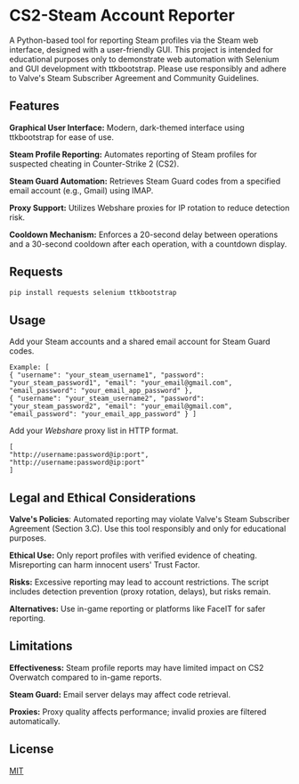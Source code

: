 # CS2-Steam Account Reporter

A Python-based tool for reporting Steam profiles via the Steam web interface, designed with a user-friendly GUI. This project is intended for educational purposes only to demonstrate web automation with Selenium and GUI development with ttkbootstrap. Please use responsibly and adhere to Valve's Steam Subscriber Agreement and Community Guidelines.

## Features

**Graphical User Interface:** Modern, dark-themed interface using ttkbootstrap for ease of use.

**Steam Profile Reporting:** Automates reporting of Steam profiles for suspected cheating in Counter-Strike 2 (CS2).
 
**Steam Guard Automation:** Retrieves Steam Guard codes from a specified email account (e.g., Gmail) using IMAP.

 **Proxy Support:** Utilizes Webshare proxies for IP rotation to reduce detection risk. 

**Cooldown Mechanism:** Enforces a 20-second delay between operations and a 30-second cooldown after each operation, with a countdown display.

## Requests
```bash
pip install requests selenium ttkbootstrap
```

## Usage
Add your Steam accounts and a shared email account for Steam Guard codes.
```
Example: [ 
{ "username": "your_steam_username1", "password": "your_steam_password1", "email": "your_email@gmail.com", "email_password": "your_email_app_password" }, 
{ "username": "your_steam_username2", "password": "your_steam_password2", "email": "your_email@gmail.com", "email_password": "your_email_app_password" } ]
```
Add your *Webshare* proxy list in HTTP format.
```
[ 
"http://username:password@ip:port", 
"http://username:password@ip:port" 
]
```

## Legal and Ethical Considerations

**Valve's Policies**: Automated reporting may violate Valve's Steam Subscriber Agreement (Section 3.C). Use this tool responsibly and only for educational purposes.

**Ethical Use:** Only report profiles with verified evidence of cheating. Misreporting can harm innocent users' Trust Factor.

**Risks:** Excessive reporting may lead to account restrictions. The script includes detection prevention (proxy rotation, delays), but risks remain.

**Alternatives:** Use in-game reporting or platforms like FaceIT for safer reporting.

## Limitations
**Effectiveness:** Steam profile reports may have limited impact on CS2 Overwatch compared to in-game reports. 

**Steam Guard:** Email server delays may affect code retrieval. 

**Proxies:** Proxy quality affects performance; invalid proxies are filtered automatically.



## License

[MIT]([https://choosealicense.com/licenses/mit/](https://github.com/Krixee/CS2-Steam-Reporter/blob/main/LICENSE))
